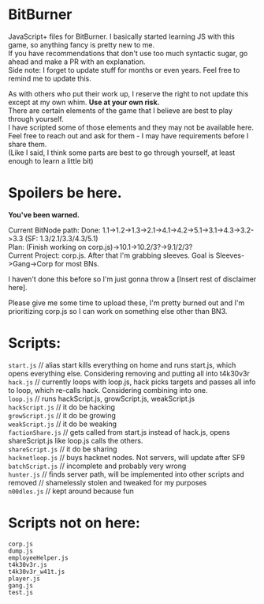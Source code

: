 # BitBurner
JavaScript+ files for BitBurner. I basically started learning JS with this game, so anything fancy is pretty new to me.  
If you have recommendations that don't use too much syntactic sugar, go ahead and make a PR with an explanation.  
Side note: I forget to update stuff for months or even years. Feel free to remind me to update this.

As with others who put their work up, I reserve the right to not update this except at my own whim. **Use at your own risk.**  
There are certain elements of the game that I believe are best to play through yourself.  
I have scripted some of those elements and they may not be available here.  
Feel free to reach out and ask for them - I may have requirements before I share them.  
(Like I said, I think some parts are best to go through yourself, at least enough to learn a little bit)  

# Spoilers be here.
**You've been warned.**

Current BitNode path:
Done: 1.1->1.2->1.3->2.1->4.1->4.2->5.1->3.1->4.3->3.2->3.3 (SF: 1.3/2.1/3.3/4.3/5.1)  
Plan: (Finish working on corp.js)->10.1->10.2/3?->9.1/2/3?  
Current Project: corp.js. After that I'm grabbing sleeves. Goal is Sleeves->Gang->Corp for most BNs.

I haven't done this before so I'm just gonna throw a [Insert rest of disclaimer here].

Please give me some time to upload these, I'm pretty burned out and I'm prioritizing corp.js so I can work on something else other than BN3.

# Scripts:
`start.js` // alias start kills everything on home and runs start.js, which opens everything else. Considering removing and putting all into t4k30v3r  
`hack.js` // currently loops with loop.js, hack picks targets and passes all info to loop, which re-calls hack. Considering combining into one.  
`loop.js` // runs hackScript.js, growScript.js, weakScript.js  
`hackScript.js` // it do be hacking  
`growScript.js` // it do be growing  
`weakScript.js` // it do be weaking  
`factionShare.js` // gets called from start.js instead of hack.js, opens shareScript.js like loop.js calls the others.  
`shareScript.js` // it do be sharing  
`hacknetloop.js` // buys hacknet nodes. Not servers, will update after SF9  
`batchScript.js` // incomplete and probably very wrong  
`hunter.js` // finds server path, will be implemented into other scripts and removed // shamelessly stolen and tweaked for my purposes  
`n00dles.js` // kept around because fun  

# Scripts not on here:
`corp.js`  
`dump.js`  
`employeeHelper.js`  
`t4k30v3r.js`  
`t4k30v3r_w41t.js`  
`player.js`  
`gang.js`  
`test.js`  
